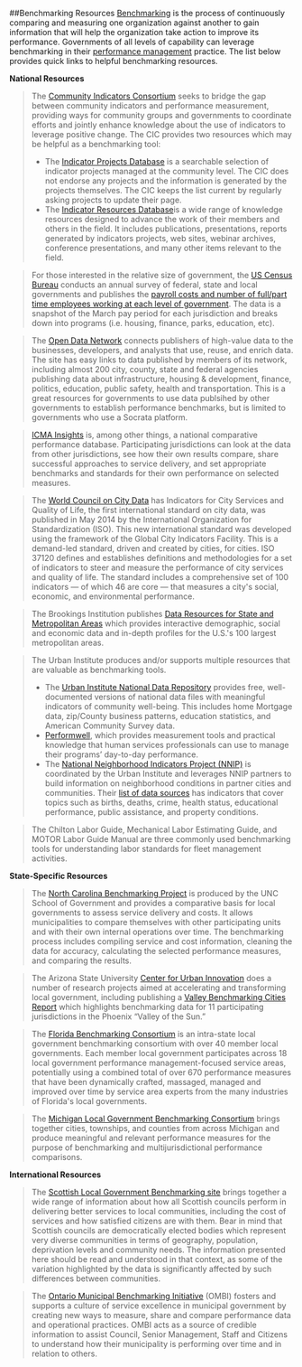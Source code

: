 ##Benchmarking Resources
[Benchmarking](Glossary.md) is the process of continuously comparing and measuring one organization against another to gain information that will help the organization take action to improve its performance. Governments of all levels of capability can leverage benchmarking in their [performance management](Glossary.md) practice. The list below provides quick links to helpful benchmarking resources.

**National Resources**

>The [Community Indicators Consortium](http://www.communityindicators.net/about) seeks to bridge the gap between community indicators and performance measurement, providing ways for community groups and governments to coordinate efforts and jointly enhance knowledge about the use of indicators to leverage positive change. The CIC provides two resources which may be helpful as a benchmarking tool:
> * The [Indicator Projects Database](http://www.communityindicators.net/projects) is a searchable selection of indicator projects managed at the community level. The CIC does not endorse any projects and the information is generated by the projects themselves. The CIC keeps the list current by regularly asking projects to update their page.  
> * The [Indicator Resources Database](http://www.communityindicators.net/publications)is a wide range of knowledge resources designed to advance the work of their members and others in the field. It includes publications, presentations, reports generated by indicators projects, web sites, webinar archives, conference presentations, and many other items relevant to the field.

>For those interested in the relative size of government, the [US Census Bureau](http://www.census.gov/) conducts an annual survey of federal, state and local governments and publishes the [payroll costs and number of full/part time employees working at each level of government](http://www.census.gov//govs/apes/historical_data.html). The data is a snapshot of the March pay period for each jurisdiction and breaks down into programs (i.e. housing, finance, parks, education, etc). 

>The [Open Data Network](http://www.opendatanetwork.com/) connects publishers of high-value data to the businesses, developers, and analysts that use, reuse, and enrich data. The site has easy links to data published by members of its network, including almost 200 city, county, state and federal agencies publishing data about infrastructure, housing & development, finance, politics, education, public safety, health and transportation. This is a great resources for governments to use data publsihed by other governments to establish performance benchmarks, but is limited to governments who use a Socrata platform.

>[ICMA Insights](http://icma.org/en/results/center_for_performance_measurement/icma_insights) is, among other things, a national comparative performance database. Participating jurisdictions can look at the data from other jurisdictions, see how their own results compare, share successful approaches to service delivery, and set appropriate benchmarks and standards for their own performance on selected measures.

>The [World Council on City Data](http://open.dataforcities.org/) has Indicators for City Services and Quality of Life, the first international standard on city data, was published in May 2014 by the International Organization for Standardization (ISO). This new international standard was developed using the framework of the Global City Indicators Facility. This is a demand-led standard, driven and created by cities, for cities. ISO 37120 defines and establishes definitions and methodologies for a set of indicators to steer and measure the performance of city services and quality of life. The standard includes a comprehensive set of 100 indicators — of which 46 are core — that measures a city's social, economic, and environmental performance.

>The Brookings Institution publishes [Data Resources for State and Metropolitan Areas](http://www.brookings.edu/about/programs/metro/resources) which provides interactive demographic, social and economic data and in-depth profiles for the U.S.'s 100 largest metropolitan areas. 

>The Urban Institute produces and/or supports multiple resources that are valuable as benchmarking tools. 
> * The [Urban Institute National Data Repository](http://www.metrotrends.org/natdata/) provides free, well-documented versions of national data files with meaningful indicators of community well-being. This includes home Mortgage data, zip/County business patterns, education statistics, and American Community Survey data.   
> * [Performwell](http://www.performwell.org/), which provides measurement tools and practical knowledge that human services professionals can use to manage their programs’ day-to-day performance.
> * The [National Neighborhood Indicators Project (NNIP)](http://www.neighborhoodindicators.org/data-tech/sources) is coordinated by the Urban Institute and leverages NNIP partners to build information on neighborhood conditions in partner cities and communities. Their [list of data sources](http://www.neighborhoodindicators.org/data-tech/sources) has indicators that cover topics such as births, deaths, crime, health status, educational performance, public assistance, and property conditions.

>The Chilton Labor Guide, Mechanical Labor Estimating Guide, and MOTOR Labor Guide Manual are three commonly used benchmarking tools for understanding labor standards for fleet management activities. 

**State-Specific Resources**

>The [North Carolina Benchmarking Project](http://www.sog.unc.edu/resources/microsites/north-carolina-benchmarking-project) is produced by the UNC School of Government and provides a comparative basis for local governments to assess service delivery and costs. It allows municipalities to compare themselves with other participating units and with their own internal operations over time. The benchmarking process includes compiling service and cost information, cleaning the data for accuracy, calculating the selected performance measures, and comparing the results. 

>The Arizona State University [Center for Urban Innovation](https://urbaninnovation.asu.edu/) does a number of research projects aimed at accelerating and transforming local government, including publishing a [Valley Benchmarking Cities Report](https://urbaninnovation.asu.edu/research/reports/valley-benchmark-cities-2014-2015/view) which highlights benchmarking data for 11 participating jurisdictions in the Phoenix “Valley of the Sun.” 

>The [Florida Benchmarking Consortium](http://www.flbenchmark.org/) is an intra-state local government benchmarking consortium with over 40 member local governments.  Each member local government participates across 18 local government performance management-focused service areas, potentially using a combined total of over 670 performance measures that have been dynamically crafted, massaged, managed and improved over time by service area experts from the many industries of Florida's local governments.

>The [Michigan Local Government Benchmarking Consortium](http://msue.anr.msu.edu/program/info/benchmarking_consortium) brings together cities, townships, and counties from across Michigan and produce meaningful and relevant performance measures for the purpose of benchmarking and multijurisdictional performance comparisons. 

**International Resources**

>The [Scottish Local Government Benchmarking site](http://www.improvementservice.org.uk/benchmarking/) brings together a wide range of information about how all Scottish councils perform in delivering better services to local communities, including the cost of services and how satisfied citizens are with them. Bear in mind that Scottish councils are democratically elected bodies which represent very diverse communities in terms of geography, population, deprivation levels and community needs. The information presented here should be read and understood in that context, as some of the variation highlighted by the data is significantly affected by such differences between communities.

>The [Ontario Municipal Benchmarking Initiative](http://www.ombi.ca/) (OMBI) fosters and supports a culture of service excellence in municipal government by creating new ways to measure, share and compare performance data and operational practices. OMBI acts as a source of credible information to assist Council, Senior Management, Staff and Citizens to understand how their municipality is performing over time and in relation to others.
